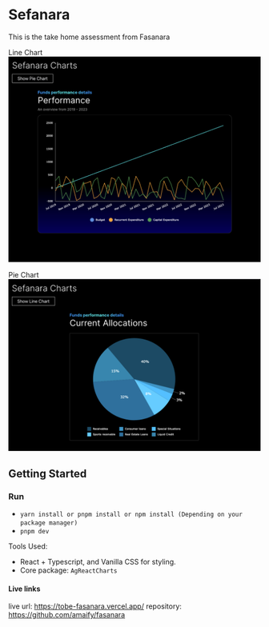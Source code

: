 # Sefanara

This is the take home assessment from Fasanara

Line Chart
![Line Chart preview](./preview.png)

Pie Chart
![Pie Chart preview](./preview2.png)

## Getting Started

### Run

- `yarn install or pnpm install or npm install (Depending on your package manager)`
- `pnpm dev`

Tools Used:

- React + Typescript, and Vanilla CSS for styling.
- Core package: `AgReactCharts`

#### Live links

live url: https://tobe-fasanara.vercel.app/
repository: https://github.com/amaify/fasanara
